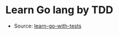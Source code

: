 # Learn Go lang by TDD

- Source: [learn-go-with-tests][learn-go-with-tests]

[learn-go-with-tests]: https://andmorefine.gitbook.io/learn-go-with-tests